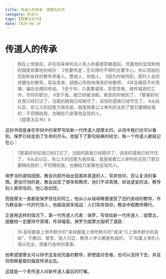 ```yaml
---
title: 传道人的传承：提摩太后书 
category: Bible
tags: [提摩太后书]
date: 2020-06-28
---
```


# 传道人的传承

> 我在上帝面前，并在将来审判活人死人的基督耶稣面前，凭着他的显现和他的国度郑重地劝戒你： 
> 2务要传道；无论得时不得时总要专心，并以百般的忍耐和各样的教导责备人，警戒人，劝勉人。 
> 3因为时候将到，那时人会厌烦健全的教导，耳朵发痒，就随心所欲地增添好些教师， 
> 4并且掩耳不听真理，偏向无稽的传说。 
> 5至于你，凡事要谨慎，忍受苦难，做传福音的工作，尽你的职分。
> 6至于我，我已经被浇献，离世的时候到了。 
> 7那美好的仗我已经打过了，当跑的路我已经跑尽了，该信的道我已经守住了。 
> 8从此以后，有公义的冠冕为我存留，就是按着公义审判的主到了那日要赐给我的；不但赐给我，也赐给凡爱慕他显现的人。  
>《提摩太后书》4


这封书信是身在牢狱中的保罗写给新一代传道人提摩太的，从信中我们也可以看到，保罗已经走到了生命的尽头。他留下了那句经典的经文，每一个传道人都铭记在心：

> 7那美好的仗我已经打过了，当跑的路我已经跑尽了，该信的道我已经守住了。 
> 8从此以后，有公义的冠冕为我存留，就是按着公义审判的主到了那日要赐给我的；不但赐给我，也赐给凡爱慕他显现的人。

保罗当时身陷囹圄，教会内部开始出现离弃真道的人，背弃信仰，否认复活的事情。更加可怕的是，教会出现了很多假教师，他们不讲真理，却说虚妄的话，教导别人离弃信仰。他心急如焚。

而提摩太一直都是保罗信任的同工，他从小从祖母哪里接受了旧约圣经的教导，作为教会新一代的代领人，他面临很多挑战：人们背弃信仰，教会中假教师横行。

正是再这样的情况下，第一代传道人代表：保罗，写信给新一代传道人：提摩太，提醒他一定要持守真理，传讲福音。保罗为提摩太指明了道路：

> 16 圣经都是上帝所默示的“圣经都是上帝所默示的”或译“凡上帝所默示的圣经”。于教训、督责、使人归正、教导人学义都是有益的，
> 17 叫属上帝的人得以完全，预备行各样的善事。

他希望提摩太可以持守这圣经完备的教导，即使面对苦难，也可以坚持下去，并且将耶稣基督的福音传讲出去。

这就是一个老传道人对新传道人最后的叮嘱。
